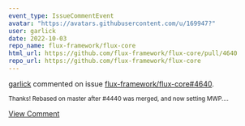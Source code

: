 ```yaml
---
event_type: IssueCommentEvent
avatar: "https://avatars.githubusercontent.com/u/169947?"
user: garlick
date: 2022-10-03
repo_name: flux-framework/flux-core
html_url: https://github.com/flux-framework/flux-core/pull/4640
repo_url: https://github.com/flux-framework/flux-core
---
```


<a href='https://github.com/garlick' target='_blank'>garlick</a> commented on issue <a href='https://github.com/flux-framework/flux-core/pull/4640' target='_blank'>flux-framework/flux-core#4640</a>.

<small>Thanks!  Rebased on master after #4440 was merged, and now setting MWP....</small>

<a href='https://github.com/flux-framework/flux-core/pull/4640' target='_blank'>View Comment</a>